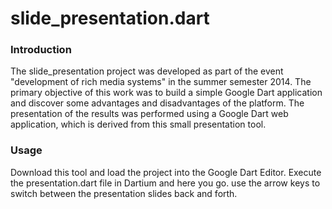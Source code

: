slide_presentation.dart
=========

### Introduction

The slide_presentation project was developed as part of the event "development of rich media systems" in the summer semester 2014. 
The primary objective of this work was to build a simple Google Dart application and discover some advantages and disadvantages of the 
platform. The presentation of the results was performed using a Google Dart web application, which is derived from this small 
presentation tool.

### Usage

Download this tool and load the project into the Google Dart Editor. Execute the presentation.dart file in Dartium and here you go.
use the arrow keys to switch between the presentation slides back and forth.